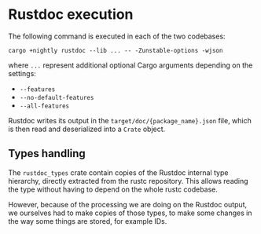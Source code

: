 # Rustdoc execution

The following command is executed in each of the two codebases:

```shell
cargo +nightly rustdoc --lib ... -- -Zunstable-options -wjson
```
where `...` represent additional optional Cargo arguments depending on the settings:
- `--features`
- `--no-default-features`
- `--all-features`

Rustdoc writes its output in the `target/doc/{package_name}.json` file, which is then read and deserialized into a 
`Crate` object.

## Types handling

The `rustdoc_types` crate contain copies of the Rustdoc internal type hierarchy, directly extracted from the rustc 
repository. This allows reading the type without having to depend on the whole rustc codebase.

However, because of the processing we are doing on the Rustdoc output, we ourselves had to make copies of those types,
to make some changes in the way some things are stored, for example IDs.